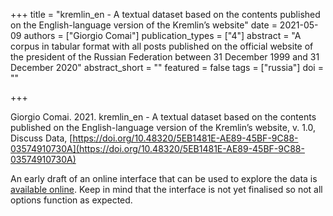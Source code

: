 +++
title = "kremlin_en - A textual dataset based on the contents published on the English-language version of the Kremlin’s website"
date = 2021-05-09
authors = ["Giorgio Comai"]
publication_types = ["4"]
abstract = "A corpus in tabular format with all posts published on the official website of the president of the Russian Federation between 31 December 1999 and 31 December 2020"
abstract_short = ""
featured = false
tags = ["russia"]
doi = ""
  

+++
    

Giorgio Comai. 2021. kremlin_en - A textual dataset based on the contents published on the English-language version of the Kremlin’s website, v. 1.0, Discuss Data, [https://doi.org/10.48320/5EB1481E-AE89-45BF-9C88-03574910730A](https://doi.org/10.48320/5EB1481E-AE89-45BF-9C88-03574910730A)

An early draft of an online interface that can be used to explore the data is [available online](https://castarter.giorgiocomai.eu/kremlin_en/). Keep in mind that the interface is not yet finalised so not all options function as expected. 
